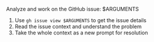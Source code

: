 Analyze and work on the GitHub issue: $ARGUMENTS

1. Use `gh issue view $ARGUMENTS` to get the issue details
2. Read the issue context and understand the problem
3. Take the whole context as a new prompt for resolution
